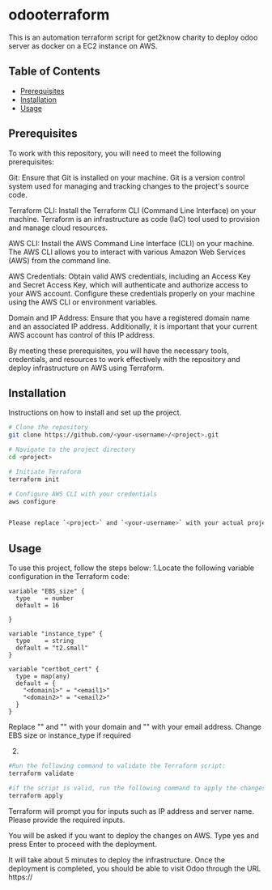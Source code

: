 # odooterraform
This is an automation terraform script for get2know charity to deploy odoo server as docker on a EC2 instance on AWS. 
## Table of Contents
- [Prerequisites](#Prerequisites)
- [Installation](#installation)
- [Usage](#usage)

## Prerequisites
To work with this repository, you will need to meet the following prerequisites:

Git: Ensure that Git is installed on your machine. Git is a version control system used for managing and tracking changes to the project's source code.

Terraform CLI: Install the Terraform CLI (Command Line Interface) on your machine. Terraform is an infrastructure as code (IaC) tool used to provision and manage cloud resources.

AWS CLI: Install the AWS Command Line Interface (CLI) on your machine. The AWS CLI allows you to interact with various Amazon Web Services (AWS) from the command line.

AWS Credentials: Obtain valid AWS credentials, including an Access Key and Secret Access Key, which will authenticate and authorize access to your AWS account. Configure these credentials properly on your machine using the AWS CLI or environment variables.

Domain and IP Address: Ensure that you have a registered domain name and an associated IP address. Additionally, it is important that your current AWS account has control of this IP address. 

By meeting these prerequisites, you will have the necessary tools, credentials, and resources to work effectively with the repository and deploy infrastructure on AWS using Terraform.

## Installation

Instructions on how to install and set up the project.

```bash
# Clone the repository
git clone https://github.com/<your-username>/<project>.git

# Navigate to the project directory
cd <project>

# Initiate Terraform
terraform init

# Configure AWS CLI with your credentials
aws configure 


Please replace `<project>` and `<your-username>` with your actual project name and username. Make sure not to share your AWS credentials publicly.

```

## Usage

To use this project, follow the steps below:
1.Locate the following variable configuration in the Terraform code:

```hcl
variable "EBS_size" {
  type    = number
  default = 16

}

variable "instance_type" {
  type    = string
  default = "t2.small"
}

variable "certbot_cert" {
  type = map(any)
  default = {
    "<domain1>" = "<email1>"
    "<domain2>" = "<email2>"
  }
}
```

Replace "<domain1>" and "<domain2>" with your domain and "<email1>" with your email address. Change EBS size or instance_type if required

2.
```bash
#Run the following command to validate the Terraform script:
terraform validate

#if the script is valid, run the following command to apply the changes:
terraform apply
```
Terraform will prompt you for inputs such as IP address and server name. Please provide the required inputs.

You will be asked if you want to deploy the changes on AWS. Type yes and press Enter to proceed with the deployment.

It will take about 5 minutes to deploy the infrastructure. Once the deployment is completed, you should be able to visit Odoo through the URL https://<your-domain>











